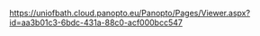https://uniofbath.cloud.panopto.eu/Panopto/Pages/Viewer.aspx?id=aa3b01c3-6bdc-431a-88c0-acf000bcc547